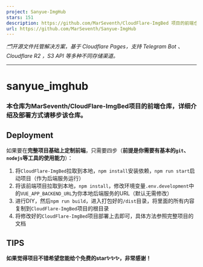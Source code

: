 ```yaml
---
project: Sanyue-ImgHub
stars: 151
description: https://github.com/MarSeventh/CloudFlare-ImgBed 项目的前端仓库。
url: https://github.com/MarSeventh/Sanyue-ImgHub
---
```


_🗂️开源文件托管解决方案，基于 Cloudflare Pages，支持 Telegram Bot 、 Cloudflare R2 ，S3 API 等多种不同存储渠道。_

* * *

sanyue\_imghub
==============

### 本仓库为MarSeventh/CloudFlare-ImgBed项目的前端仓库，详细介绍及部署方式请移步该仓库。

Deployment
----------

如果要在**完整项目基础上定制前端**，只需要四步（**前提是你需要有基本的`git`、`nodejs`等工具的使用能力**）：

1.  将`CloudFlare-ImgBed`拉取到本地，`npm install`安装依赖，`npm run start`启动项目（作为后端服务运行）
2.  将该前端项目拉取到本地，`npm install`，修改环境变量`.env.development`中的`VUE_APP_BACKEND_URL`为你本地后端服务的URL（默认无需修改）
3.  进行DIY，然后`npm run build`，进入打包好的`/dist`目录，将里面的所有内容复制到`CloudFlare-ImgBed`项目的根目录
4.  将修改好的`CloudFlare-ImgBed`项目部署上去即可，具体方法参照完整项目的文档

TIPS
----

**如果觉得项目不错希望您能给个免费的star✨✨✨，非常感谢！**
